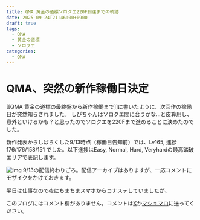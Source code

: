 ```yaml
---
title: QMA 黄金の道標ソロクエ220F到達までの軌跡
date: 2025-09-24T21:46:00+0900
draft: true
tags:
  - QMA
  - 黄金の道標
  - ソロクエ
categories:
  - QMA
---
```

# QMA、突然の新作稼働日決定

[[QMA 黄金の道標の最終盤から新作稼働まで]]に書いたように、次回作の稼働日が突然知らされました。
しぴちゃんはソロクエ間に合うかな…と皮算用し、意外といけるかも？と思ったのでソロクエを220Fまで進めることに決めたのでした。

新作発表からしばらくした9/13時点（稼働日告知前）では、Lv165, 進捗176/176/158/151 でした。以下進捗はEasy, Normal, Hard, Veryhardの最高踏破エリアで表記します。

![img](https://lh3.googleusercontent.com/d/1tQ-7kqGPr-p_dj9j57-AlW6OIML25TDw)
9/13の配信終わりごろ。配信アーカイブはありますが、一応コメントにモザイクをかけておきます。


平日は仕事なので夜にちまちまスマホからコナステしていましたが、







このブログにはコメント欄がありません。コメントは[X](https://x.com/CPPP_CPchan)か[マシュマロ](https://marshmallow-qa.com/qeesq0ftfry6tne)に送ってください。